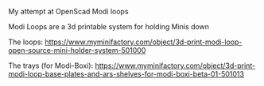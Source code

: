 My attempt at OpenScad Modi loops

Modi Loops are a 3d printable system for holding Minis down

The loops: https://www.myminifactory.com/object/3d-print-modi-loop-open-source-mini-holder-system-501000

The trays (for Modi-Boxi): https://www.myminifactory.com/object/3d-print-modi-loop-base-plates-and-ars-shelves-for-modi-boxi-beta-01-501013

